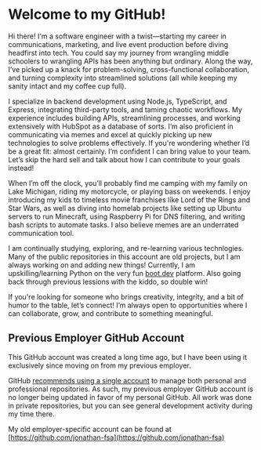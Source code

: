 # Welcome to my GitHub!

Hi there! I'm a software engineer with a twist—starting my career in communications, marketing, and live event production before diving headfirst into tech. You could say my journey from wrangling middle schoolers to wrangling APIs has been anything but ordinary. Along the way, I’ve picked up a knack for problem-solving, cross-functional collaboration, and turning complexity into streamlined solutions (all while keeping my sanity intact and my coffee cup full).

I specialize in backend development using Node.js, TypeScript, and Express, integrating third-party tools, and taming chaotic workflows. My experience includes building APIs, streamlining processes, and working extensively with HubSpot as a database of sorts. I’m also proficient in communicating via memes and excel at quickly picking up new technologies to solve problems effectively. If you're wondering whether I’d be a great fit: almost certainly. I’m confident I can bring value to your team. Let’s skip the hard sell and talk about how I can contribute to your goals instead!

When I’m off the clock, you’ll probably find me camping with my family on Lake Michigan, riding my motorcycle, or playing bass on weekends. I enjoy introducing my kids to timeless movie franchises like Lord of the Rings and Star Wars, as well as diving into homelab projects like setting up Ubuntu servers to run Minecraft, using Raspberry Pi for DNS filtering, and writing bash scripts to automate tasks. I also believe memes are an underrated communication tool.

I am continually studying, exploring, and re-learning various technlogies. Many of the public repositories in this account are old projects, but I am always working on and adding new things! Currently, I am upskilling/learning Python on the very fun [boot.dev](https://www.boot.dev) platform. Also going back through previous lessions with the kiddo, so double win!

If you're looking for someone who brings creativity, integrity, and a bit of humor to the table, let’s connect! I’m always open to opportunities where I can collaborate, grow, and contribute to something meaningful.

## Previous Employer GitHub Account

This GitHub account was created a long time ago, but I have been using it exclusively since moving on from my previous employer.

GitHub [recommends using a single account](https://docs.github.com/en/account-and-profile/setting-up-and-managing-your-personal-account-on-github/managing-your-personal-account/merging-multiple-personal-accounts) to manage both personal and professional repositories. As such, my previous employer GitHub account is no longer being updated in favor of my personal GitHub. All work was done in private repositories, but you can see general development activity during my time there.

My old employer-specific account can be found at [https://github.com/jonathan-fsa](https://github.com/jonathan-fsa)
